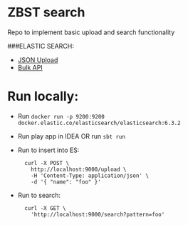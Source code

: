 # ZBST search

Repo to implement basic upload and search functionality

###ELASTIC SEARCH:
* [JSON Upload](https://www.elastic.co/guide/en/kibana/current/tutorial-load-dataset.html)
* [Bulk API](https://www.elastic.co/guide/en/elasticsearch/reference/current/docs-bulk.html)

# Run locally:

- Run `docker run -p 9200:9200 docker.elastic.co/elasticsearch/elasticsearch:6.3.2`
- Run play app in IDEA OR run `sbt run`
- Run to insert into ES:

        curl -X POST \
          http://localhost:9000/upload \
          -H 'Content-Type: application/json' \
          -d '{ "name": "foo" }'
          
- Run to search:

        curl -X GET \
          'http://localhost:9000/search?pattern=foo'